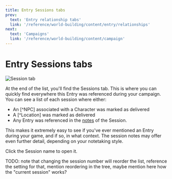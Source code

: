 ```yaml
---
title: Entry Sessions tabs
prev: 
  text: 'Entry relationship tabs'
  link: '/reference/world-building/content/entry/relationships'
next: 
  text: 'Campaigns'
  link: '/reference/world-building/content/campaign'
---
```

# Entry Sessions tabs
![Session tab](/assets/images/session-tab.webp)

At the end of the list, you'll find the Sessions tab.  This is where you can quickly find everywhere this Entry was referenced during your campaign.  You can see a list of each session where either:
* An [^NPC] associated with a Character was marked as delivered
* A [^Location] was marked as delivered
* Any Entry was referenced in the [notes](/reference/world-building/content/session/notes) of the Session.

This makes it extremely easy to see if you've ever mentioned an Entry during your game, and if so, in what context.  The session notes may offer even further detail, depending on your notetaking style.

Click the Session name to open it.

TODO: note that changing the session number will reorder the list, reference the setting for that, mention reordering in the tree, maybe mention here how the "current session" works?